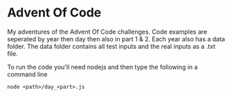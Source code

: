 # Advent Of Code

My adventures of the Advent Of Code challenges. Code examples are seperated by year then day then also in part 1 & 2. 
Each year also has a data folder. The data folder contains all test inputs and the real inputs as a .txt file.

To run the code you'll need nodejs and then type the following in a command line
````  
node <path>/day_<part>.js
````
